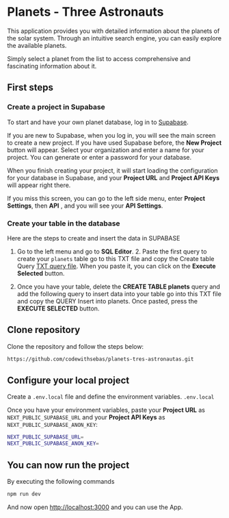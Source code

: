 # Planets - Three Astronauts
This application provides you with detailed information about the planets of the solar system. Through an intuitive search engine, you can easily explore the available planets.

Simply select a planet from the list to access comprehensive and fascinating information about it.

## First steps

### Create a project in Supabase
To start and have your own planet database, log in to [Supabase](https://supabase.com/dashboard/sign-in).

If you are new to Supabase, when you log in, you will see the main screen to create a new project. If you have used Supabase before, the **New Project** button will appear. Select your organization and enter a name for your project. You can generate or enter a password for your database.

When you finish creating your project, it will start loading the configuration for your database in Supabase, and your **Project URL** and **Project API Keys** will appear right there.

If you miss this screen, you can go to the left side menu, enter **Project Settings**, then **API** , and you will see your **API Settings**.

### Create your table in the database

Here are the steps to create and insert the data in SUPABASE

1. Go to the left menu and go to **SQL Editor**. 2. Paste the first query to create your `planets` table go to this TXT file and copy the Create table Query
[TXT query file](public/documentation/Querys.txt).
When you paste it, you can click on the **Execute Selected** button.

2. Once you have your table, delete the **CREATE TABLE planets** query and add the following query to insert data into your table go into this TXT file and copy the QUERY Insert into planets. 
Once pasted, press the **EXECUTE SELECTED** button.

## Clone repository

Clone the repository and follow the steps below:

```bash
https://github.com/codewithsebas/planets-tres-astronautas.git
```

## Configure your local project
Create a `.env.local` file and define the environment variables.
`.env.local`

Once you have your environment variables, paste your **Project URL** as `NEXT_PUBLIC_SUPABASE_URL` and your **Project API Keys** as `NEXT_PUBLIC_SUPABASE_ANON_KEY`:

```bash
NEXT_PUBLIC_SUPABASE_URL=
NEXT_PUBLIC_SUPABASE_ANON_KEY=
```

## You can now run the project 
By executing the following commands
```bash
npm run dev
```

And now open [http://localhost:3000](http://localhost:3000) and you can use the App.
